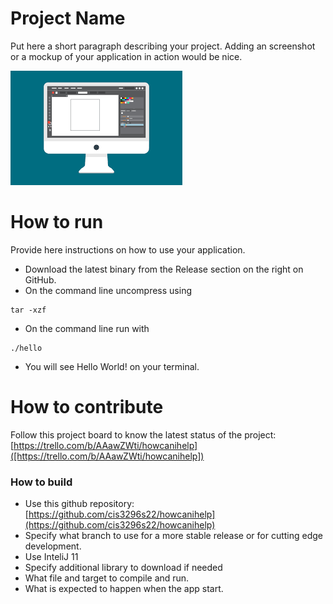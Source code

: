 # Project Name
Put here a short paragraph describing your project. 
Adding an screenshot or a mockup of your application in action would be nice.  

![This is a screenshot.](images.png)
# How to run
Provide here instructions on how to use your application.   
- Download the latest binary from the Release section on the right on GitHub.  
- On the command line uncompress using
```
tar -xzf  
```
- On the command line run with
```
./hello
```
- You will see Hello World! on your terminal. 

# How to contribute
Follow this project board to know the latest status of the project: [https://trello.com/b/AAawZWti/howcanihelp]([https://trello.com/b/AAawZWti/howcanihelp])  

### How to build
- Use this github repository: [https://github.com/cis3296s22/howcanihelp](https://github.com/cis3296s22/howcanihelp) 
- Specify what branch to use for a more stable release or for cutting edge development.  
- Use InteliJ 11
- Specify additional library to download if needed 
- What file and target to compile and run. 
- What is expected to happen when the app start. 


